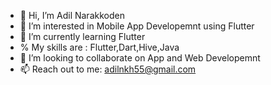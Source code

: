 - 👋 Hi, I’m Adil Narakkoden
- 👀 I’m interested in Mobile App Developemnt using Flutter
- 🌱 I’m currently learning Flutter
- %  My skills are : Flutter,Dart,Hive,Java 
- 💞️ I’m looking to collaborate on App and Web Developemnt
- 📫 Reach out to me: adilnkh55@gmail.com

<!---
adilnarakkoden1/adilnarakkoden1 is a ✨ special ✨ repository because its `README.md` (this file) appears on your GitHub profile.
You can click the Preview link to take a look at your changes.
--->
